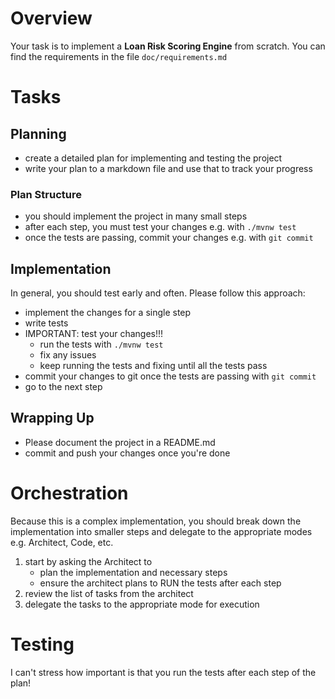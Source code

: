 # Overview

Your task is to implement a **Loan Risk Scoring Engine** from scratch.
You can find the requirements in the file `doc/requirements.md`

# Tasks

## Planning

- create a detailed plan for implementing and testing the project
- write your plan to a markdown file and use that to track your progress

### Plan Structure

- you should implement the project in many small steps
- after each step, you must test your changes e.g. with `./mvnw test`
- once the tests are passing, commit your changes e.g. with `git commit`

## Implementation

In general, you should test early and often. Please follow this approach:
- implement the changes for a single step
- write tests
- IMPORTANT: test your changes!!!
    - run the tests with `./mvnw test`
    - fix any issues
    - keep running the tests and fixing until all the tests pass
- commit your changes to git once the tests are passing with `git commit`
- go to the next step

## Wrapping Up

- Please document the project in a README.md
- commit and push your changes once you're done

# Orchestration

Because this is a complex implementation, you should break down the implementation into smaller steps and delegate to the appropriate modes e.g. Architect, Code, etc.

1. start by asking the Architect to
    - plan the implementation and necessary steps
    - ensure the architect plans to RUN the tests after each step
2. review the list of tasks from the architect
3. delegate the tasks to the appropriate mode for execution

# Testing

I can't stress how important is that you run the tests after each step of the plan!